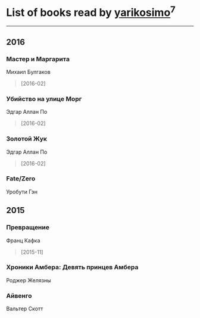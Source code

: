 # List of books read by [yarikosimo](http://vk.com/id253918564)<sup>7</sup>
---

## 2016

### Мастер и Маргарита
Михаил Булгаков
> [2016-02] 


### Убийство на улице Морг
Эдгар Аллан По
> [2016-02] 


### Золотой Жук
Эдгар Аллан По
> [2016-02] 


### Fate/Zero
Уробути Гэн



## 2015

### Превращение
Франц Кафка
> [2015-11] 


### Хроники Амбера: Девять принцев Амбера
Роджер Желязны


### Айвенго
Вальтер Скотт



